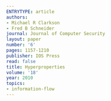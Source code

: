 ```yaml
---
ENTRYTYPE: article
authors:
- Michael R Clarkson
- Fred B Schneider
journal: Journal of Computer Security
layout: paper
number: '6'
pages: 1157-1210
publisher: IOS Press
read: false
title: Hyperproperties
volume: '18'
year: 2010
topics:
- information-flow
---
```

